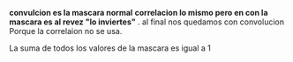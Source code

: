 
**convulcion es la mascara normal** 
**correlacion  lo mismo pero en con la mascara es al revez "lo inviertes"**
. al final nos quedamos con convolucion  Porque la correlaion no se usa.

La suma de todos los valores de la mascara es igual a 1 